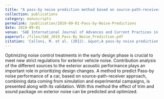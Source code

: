 ```yaml
---
title: "A pass-by noise prediction method based on source-path-receiver approach combining simulation and test data"
collection: publications
category: manuscripts
permalink: /publication/2019-09-01-Pass-by-Noise-Predictions
date: 2019-09-01
venue: 'SAE International Journal of Advances and Current Practices in Mobility'
paperurl: /files/SAE_2019_Pass-By_Noise_Prediction.pdf
citation: 'Calloni, M. et al. (2012). &quot;A pass-by noise prediction method based on source-path-receiver approach combining simulation and test data.&quot; <i>SAE International Journal of Advances and Current Practices in Mobility</i>. Volume 1, pages 120-125.'
---
```


Optimizing noise control treatments in the early design phase is crucial to meet new strict regulations for exterior vehicle noise. Contribution analysis of the different sources to the exterior acoustic performance plays an important role in prioritizing design changes. A method to predict Pass-by noise performance of a car, based on source-path-receiver approach, combining data coming from simulation and experimental campaigns, is presented along with its validation. With this method the effect of trim and sound package on exterior noise can be predicted and optimized.
